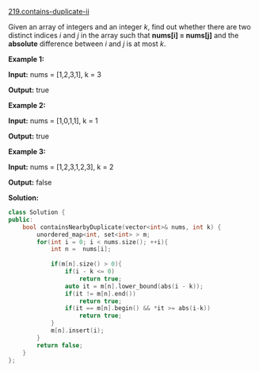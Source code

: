 [219.contains-duplicate-ii](https://leetcode.com/problems/contains-duplicate-ii/)  

Given an array of integers and an integer _k_, find out whether there are two distinct indices _i_ and _j_ in the array such that **nums\[i\] = nums\[j\]** and the **absolute** difference between _i_ and _j_ is at most _k_.

**Example 1:**

  
**Input:** nums = \[1,2,3,1\], k = 3
  
**Output:** true
  

**Example 2:**

  
**Input:** nums = \[1,0,1,1\], k = 1
  
**Output:** true
  

**Example 3:**

  
**Input:** nums = \[1,2,3,1,2,3\], k = 2
  
**Output:** false  



**Solution:**  

```cpp
class Solution {
public:
    bool containsNearbyDuplicate(vector<int>& nums, int k) {
        unordered_map<int, set<int> > m;
        for(int i = 0; i < nums.size(); ++i){
            int n =  nums[i];
            
            if(m[n].size() > 0){
                if(i - k <= 0)
                    return true;
                auto it = m[n].lower_bound(abs(i - k));
                if(it != m[n].end())
                    return true;
                if(it == m[n].begin() && *it >= abs(i-k))
                    return true;
            }
            m[n].insert(i);
        }
        return false;
    }
};
```
      